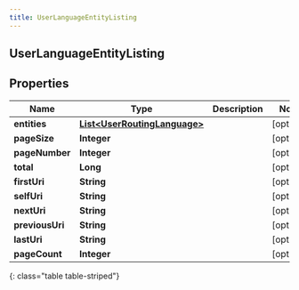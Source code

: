 ```yaml
---
title: UserLanguageEntityListing
---
```


## UserLanguageEntityListing

## Properties

| Name            | Type                                                                               | Description | Notes      |
| --------------- | ---------------------------------------------------------------------------------- | ----------- | ---------- |
| **entities**    | <!----><!---->[**List&lt;UserRoutingLanguage&gt;**](UserRoutingLanguage.md)<!----> |             | [optional] |
| **pageSize**    | <!----><!---->**Integer**<!---->                                                   |             | [optional] |
| **pageNumber**  | <!----><!---->**Integer**<!---->                                                   |             | [optional] |
| **total**       | <!----><!---->**Long**<!---->                                                      |             | [optional] |
| **firstUri**    | <!----><!---->**String**<!---->                                                    |             | [optional] |
| **selfUri**     | <!----><!---->**String**<!---->                                                    |             | [optional] |
| **nextUri**     | <!----><!---->**String**<!---->                                                    |             | [optional] |
| **previousUri** | <!----><!---->**String**<!---->                                                    |             | [optional] |
| **lastUri**     | <!----><!---->**String**<!---->                                                    |             | [optional] |
| **pageCount**   | <!----><!---->**Integer**<!---->                                                   |             | [optional] |

{: class="table table-striped"}
